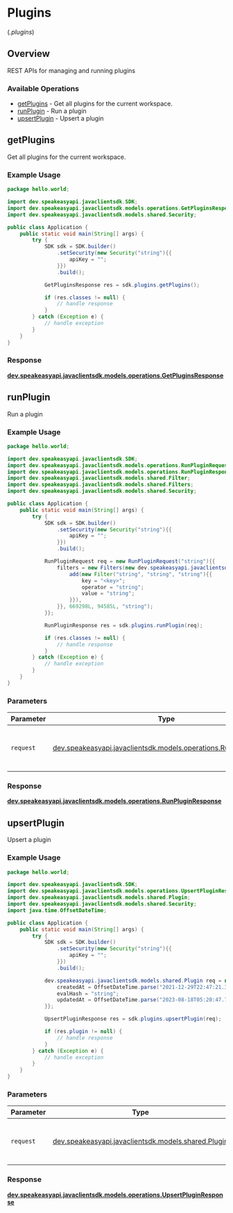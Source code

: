 # Plugins
(*.plugins*)

## Overview

REST APIs for managing and running plugins

### Available Operations

* [getPlugins](#getplugins) - Get all plugins for the current workspace.
* [runPlugin](#runplugin) - Run a plugin
* [upsertPlugin](#upsertplugin) - Upsert a plugin

## getPlugins

Get all plugins for the current workspace.

### Example Usage

```java
package hello.world;

import dev.speakeasyapi.javaclientsdk.SDK;
import dev.speakeasyapi.javaclientsdk.models.operations.GetPluginsResponse;
import dev.speakeasyapi.javaclientsdk.models.shared.Security;

public class Application {
    public static void main(String[] args) {
        try {
            SDK sdk = SDK.builder()
                .setSecurity(new Security("string"){{
                    apiKey = "";
                }})
                .build();

            GetPluginsResponse res = sdk.plugins.getPlugins();

            if (res.classes != null) {
                // handle response
            }
        } catch (Exception e) {
            // handle exception
        }
    }
}
```


### Response

**[dev.speakeasyapi.javaclientsdk.models.operations.GetPluginsResponse](../../models/operations/GetPluginsResponse.md)**


## runPlugin

Run a plugin

### Example Usage

```java
package hello.world;

import dev.speakeasyapi.javaclientsdk.SDK;
import dev.speakeasyapi.javaclientsdk.models.operations.RunPluginRequest;
import dev.speakeasyapi.javaclientsdk.models.operations.RunPluginResponse;
import dev.speakeasyapi.javaclientsdk.models.shared.Filter;
import dev.speakeasyapi.javaclientsdk.models.shared.Filters;
import dev.speakeasyapi.javaclientsdk.models.shared.Security;

public class Application {
    public static void main(String[] args) {
        try {
            SDK sdk = SDK.builder()
                .setSecurity(new Security("string"){{
                    apiKey = "";
                }})
                .build();

            RunPluginRequest req = new RunPluginRequest("string"){{
                filters = new Filters(new dev.speakeasyapi.javaclientsdk.models.shared.Filter[]{{
                    add(new Filter("string", "string", "string"){{
                        key = "<key>";
                        operator = "string";
                        value = "string";
                    }}),
                }}, 669298L, 94585L, "string");
            }};            

            RunPluginResponse res = sdk.plugins.runPlugin(req);

            if (res.classes != null) {
                // handle response
            }
        } catch (Exception e) {
            // handle exception
        }
    }
}
```

### Parameters

| Parameter                                                                                                        | Type                                                                                                             | Required                                                                                                         | Description                                                                                                      |
| ---------------------------------------------------------------------------------------------------------------- | ---------------------------------------------------------------------------------------------------------------- | ---------------------------------------------------------------------------------------------------------------- | ---------------------------------------------------------------------------------------------------------------- |
| `request`                                                                                                        | [dev.speakeasyapi.javaclientsdk.models.operations.RunPluginRequest](../../models/operations/RunPluginRequest.md) | :heavy_check_mark:                                                                                               | The request object to use for the request.                                                                       |


### Response

**[dev.speakeasyapi.javaclientsdk.models.operations.RunPluginResponse](../../models/operations/RunPluginResponse.md)**


## upsertPlugin

Upsert a plugin

### Example Usage

```java
package hello.world;

import dev.speakeasyapi.javaclientsdk.SDK;
import dev.speakeasyapi.javaclientsdk.models.operations.UpsertPluginResponse;
import dev.speakeasyapi.javaclientsdk.models.shared.Plugin;
import dev.speakeasyapi.javaclientsdk.models.shared.Security;
import java.time.OffsetDateTime;

public class Application {
    public static void main(String[] args) {
        try {
            SDK sdk = SDK.builder()
                .setSecurity(new Security("string"){{
                    apiKey = "";
                }})
                .build();

            dev.speakeasyapi.javaclientsdk.models.shared.Plugin req = new Plugin("string", "string", "string", "string"){{
                createdAt = OffsetDateTime.parse("2021-12-29T22:47:21.364Z");
                evalHash = "string";
                updatedAt = OffsetDateTime.parse("2023-08-18T05:20:47.765Z");
            }};            

            UpsertPluginResponse res = sdk.plugins.upsertPlugin(req);

            if (res.plugin != null) {
                // handle response
            }
        } catch (Exception e) {
            // handle exception
        }
    }
}
```

### Parameters

| Parameter                                                                            | Type                                                                                 | Required                                                                             | Description                                                                          |
| ------------------------------------------------------------------------------------ | ------------------------------------------------------------------------------------ | ------------------------------------------------------------------------------------ | ------------------------------------------------------------------------------------ |
| `request`                                                                            | [dev.speakeasyapi.javaclientsdk.models.shared.Plugin](../../models/shared/Plugin.md) | :heavy_check_mark:                                                                   | The request object to use for the request.                                           |


### Response

**[dev.speakeasyapi.javaclientsdk.models.operations.UpsertPluginResponse](../../models/operations/UpsertPluginResponse.md)**

